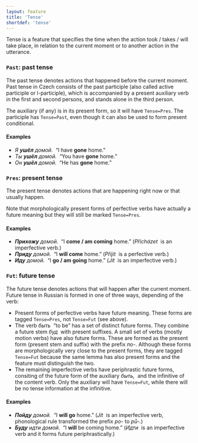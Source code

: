 ```yaml
---
layout: feature
title: 'Tense'
shortdef: 'tense'
---
```


Tense is a feature that specifies the time when the action took /
takes / will take place, in relation to the current moment or to
another action in the utterance.

### `Past`: past tense

The past tense denotes actions that happened before the current
moment. Past tense in Czech consists of the past participle
(also called active participle or l-participle),
which is accompanied by a present auxiliary verb in the first and second persons,
and stands alone in the third person.

The auxiliary (if any) is in its present form, so it will have `Tense=Pres`.
The participle has `Tense=Past`, even though it can also be used to form present conditional.

#### Examples

* _Я <b>ушёл</b> домой.&nbsp;_ “I have <b>gone</b> home.”
* _Ты <b>ушёл</b> домой.&nbsp;_ “You have <b>gone</b> home.”
* _Он <b>ушёл</b> домой.&nbsp;_ “He has <b>gone</b> home.”

### `Pres`: present tense

The present tense denotes actions that are happening right now or that
usually happen.

Note that morphologically present forms of perfective verbs have actually a future meaning
but they will still be marked `Tense=Pres`.

#### Examples

* _<b>Прихожу</b> домой.&nbsp;_ “I <b>come / am coming</b> home.” (_Přicházet&nbsp;_ is an imperfective verb.)
* _<b>Приду</b> домой.&nbsp;_ “I <b>will come</b> home.” (_Přijít&nbsp;_ is a perfective verb.)
* _<b>Иду</b> домой.&nbsp;_ “I <b>go / am going</b> home.” (_Jít&nbsp;_ is an imperfective verb.)

### `Fut`: future tense

The future tense denotes actions that will happen after the current
moment. Future tense in Russian is formed in one of three ways, depending of the verb:

* Present forms of perfective verbs have future meaning. These forms are tagged `Tense=Pres`, not `Tense=Fut` (see above).
* The verb _быть&nbsp;_ “to be” has a set of distinct future forms. They combine a future stem _буд&nbsp;_ with present suffixes.
  A small set of verbs (mostly motion verbs) have also future forms. These are formed as the present form (present stem and suffix)
  with the prefix _по-_.
  Although these forms are morphologically very close to the present forms, they are tagged `Tense=Fut`
  because the same lemma has also present forms and the feature must distinguish the two.
* The remaining imperfective verbs have periphrastic future forms, consiting of the future form of the auxiliary _быть,&nbsp;_
  and the infinitive of the content verb. Only the auxiliary will have `Tense=Fut`, while there will be no tense information
  at the infinitive.

#### Examples

* _<b>Пойду</b> домой.&nbsp;_ “I <b>will go</b> home.” (_Jít&nbsp;_ is an imperfective verb, phonological rule transformed the prefix
  _po-_ to _pů-._)
* _<b>Буду</b> идти домой.&nbsp;_ “I <b>will</b> be coming home.” (_Идти&nbsp;_ is an imperfective verb and it forms future periphrastically.)
<!-- Interlanguage links updated Út zář 29 18:41:00 CEST 2020 -->
